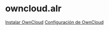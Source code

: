 # owncloud.alr
[Instalar OwnCloud](https://github.com/AdriFroste/owncloud.alr/blob/main/instalar%20owncloud.md)
[Configuración de OwnCloud](https://github.com/AdriFroste/owncloud.alr/blob/main/config%20owncloud.md)
